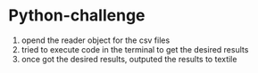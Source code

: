 # Python-challenge
1. opend the reader object for the csv files
2. tried to execute code in the terminal to get the desired results
3. once got the desired results, outputed the results to textile

